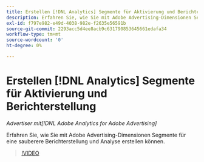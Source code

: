 ```yaml
---
title: Erstellen [!DNL Analytics] Segmente für Aktivierung und Berichterstellung
description: Erfahren Sie, wie Sie mit Adobe Advertising-Dimensionen Segmente für eine sauberere Berichterstellung und Analyse erstellen können.
exl-id: f797e982-e49d-4038-982e-f2635e56591b
source-git-commit: 2293acc5d4ee8acb9c631790853645661edafa34
workflow-type: tm+mt
source-wordcount: '0'
ht-degree: 0%

---
```


# Erstellen [!DNL Analytics] Segmente für Aktivierung und Berichterstellung

*Advertiser mit[!DNL Adobe Analytics for Adobe Advertising]*

Erfahren Sie, wie Sie mit Adobe Advertising-Dimensionen Segmente für eine sauberere Berichterstellung und Analyse erstellen können.

>[!VIDEO](https://video.tv.adobe.com/v/33916)
